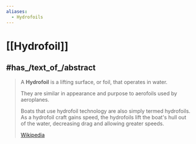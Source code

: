 ```yaml
---
aliases:
  - Hydrofoils
---
```


# [[Hydrofoil]] 


## #has_/text_of_/abstract 

> A **Hydrofoil** is a lifting surface, or foil, that operates in water. 
> 
> They are similar in appearance and purpose to aerofoils used by aeroplanes. 
> 
> Boats that use hydrofoil technology are also simply termed hydrofoils. 
> As a hydrofoil craft gains speed, the hydrofoils lift the boat's hull out of the water, 
> decreasing drag and allowing greater speeds.
>
> [Wikipedia](https://en.wikipedia.org/wiki/Hydrofoil) 

